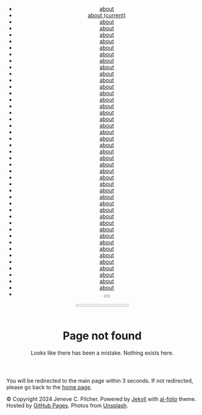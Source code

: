 <!doctype html> <html lang="en"> <head> <meta http-equiv="refresh" content="3; url=//"> <meta charset="utf-8"> <meta name="viewport" content="width=device-width, initial-scale=1, shrink-to-fit=no"> <meta http-equiv="X-UA-Compatible" content="IE=edge"> <title> Page not found | Jeneve C. Pilcher </title> <meta name="author" content="Jeneve C. Pilcher"> <meta name="description" content="Looks like there has been a mistake. Nothing exists here."> <meta name="keywords" content="jekyll, jekyll-theme, academic-website, portfolio-website"> <link rel="stylesheet" href="/assets/css/bootstrap.min.css?a4b3f509e79c54a512b890d73235ef04"> <link rel="stylesheet" href="https://cdn.jsdelivr.net/npm/mdbootstrap@4.20.0/css/mdb.min.css" integrity="sha256-jpjYvU3G3N6nrrBwXJoVEYI/0zw8htfFnhT9ljN3JJw=" crossorigin="anonymous"> <link defer rel="stylesheet" href="/assets/css/academicons.min.css?f0b7046b84e425c55f3463ac249818f5"> <link defer rel="stylesheet" type="text/css" href="https://fonts.googleapis.com/css?family=Roboto:300,400,500,700|Roboto+Slab:100,300,400,500,700|Material+Icons&display=swap"> <link defer rel="stylesheet" href="/assets/css/jekyll-pygments-themes-github.css?591dab5a4e56573bf4ef7fd332894c99" media="" id="highlight_theme_light"> <link rel="shortcut icon" href="data:image/svg+xml,<svg xmlns=%22http://www.w3.org/2000/svg%22 viewBox=%220 0 100 100%22><text y=%22.9em%22 font-size=%2290%22>⚛️</text></svg>" > <link rel="stylesheet" href="/assets/css/main.css?d41d8cd98f00b204e9800998ecf8427e"> <link rel="canonical" href="https://jcpilche.github.io/404.md"> <script src="/assets/js/theme.js?9a0c749ec5240d9cda97bc72359a72c0"></script> <link defer rel="stylesheet" href="/assets/css/jekyll-pygments-themes-native.css?5847e5ed4a4568527aa6cfab446049ca" media="none" id="highlight_theme_dark"> <script>initTheme();</script> </head> <body class="fixed-top-nav "> <header> <nav id="navbar" class="navbar navbar-light navbar-expand-sm fixed-top" role="navigation"> <div class="container"> <div class="collapse navbar-collapse text-right" id="navbarNav"> <ul class="navbar-nav ml-auto flex-nowrap"> <li class="nav-item "> <a class="nav-link" href="/">about </a> </li> <li class="nav-item active"> <a class="nav-link" href="/">about <span class="sr-only">(current)</span> </a> </li> <li class="nav-item "> <a class="nav-link" href="/">about </a> </li> <li class="nav-item "> <a class="nav-link" href="/">about </a> </li> <li class="nav-item "> <a class="nav-link" href="/">about </a> </li> <li class="nav-item "> <a class="nav-link" href="/">about </a> </li> <li class="nav-item "> <a class="nav-link" href="/">about </a> </li> <li class="nav-item "> <a class="nav-link" href="/">about </a> </li> <li class="nav-item "> <a class="nav-link" href="/">about </a> </li> <li class="nav-item "> <a class="nav-link" href="/">about </a> </li> <li class="nav-item "> <a class="nav-link" href="/">about </a> </li> <li class="nav-item "> <a class="nav-link" href="/">about </a> </li> <li class="nav-item "> <a class="nav-link" href="/">about </a> </li> <li class="nav-item "> <a class="nav-link" href="/">about </a> </li> <li class="nav-item "> <a class="nav-link" href="/">about </a> </li> <li class="nav-item "> <a class="nav-link" href="/">about </a> </li> <li class="nav-item "> <a class="nav-link" href="/">about </a> </li> <li class="nav-item "> <a class="nav-link" href="/">about </a> </li> <li class="nav-item "> <a class="nav-link" href="/">about </a> </li> <li class="nav-item "> <a class="nav-link" href="/">about </a> </li> <li class="nav-item "> <a class="nav-link" href="/">about </a> </li> <li class="nav-item "> <a class="nav-link" href="/">about </a> </li> <li class="nav-item "> <a class="nav-link" href="/">about </a> </li> <li class="nav-item "> <a class="nav-link" href="/">about </a> </li> <li class="nav-item "> <a class="nav-link" href="/">about </a> </li> <li class="nav-item "> <a class="nav-link" href="/">about </a> </li> <li class="nav-item "> <a class="nav-link" href="/">about </a> </li> <li class="nav-item "> <a class="nav-link" href="/">about </a> </li> <li class="nav-item "> <a class="nav-link" href="/">about </a> </li> <li class="nav-item "> <a class="nav-link" href="/">about </a> </li> <li class="nav-item "> <a class="nav-link" href="/">about </a> </li> <li class="nav-item "> <a class="nav-link" href="/">about </a> </li> <li class="nav-item "> <a class="nav-link" href="/">about </a> </li> <li class="nav-item "> <a class="nav-link" href="/">about </a> </li> <li class="nav-item "> <a class="nav-link" href="/">about </a> </li> <li class="nav-item "> <a class="nav-link" href="/">about </a> </li> <li class="nav-item "> <a class="nav-link" href="/">about </a> </li> <li class="nav-item "> <a class="nav-link" href="/">about </a> </li> <li class="nav-item "> <a class="nav-link" href="/">about </a> </li> <li class="nav-item "> <a class="nav-link" href="/">about </a> </li> <li class="nav-item "> <a class="nav-link" href="/">about </a> </li> <li class="nav-item "> <a class="nav-link" href="/">about </a> </li> <li class="nav-item "> <a class="nav-link" href="/">about </a> </li> <li class="nav-item "> <a class="nav-link" href="/">about </a> </li> <li class="toggle-container"> <button id="light-toggle" title="Change theme"> <i class="ti ti-sun-moon" id="light-toggle-system"></i> <i class="ti ti-moon-filled" id="light-toggle-dark"></i> <i class="ti ti-sun-filled" id="light-toggle-light"></i> </button> </li> </ul> </div> </div> </nav> <progress id="progress" value="0"> <div class="progress-container"> <span class="progress-bar"></span> </div> </progress> </header> <div class="container mt-5" role="main"> <div class="post"> <header class="post-header"> <h1 class="post-title">Page not found</h1> <p class="post-description">Looks like there has been a mistake. Nothing exists here.</p> </header> <article> <p>You will be redirected to the main page within 3 seconds. If not redirected, please go back to the <a href="https://jcpilche.github.io/">home page</a>.</p> </article> </div> </div> <footer class="fixed-bottom" role="contentinfo"> <div class="container mt-0"> &copy; Copyright 2024 Jeneve C. Pilcher. Powered by <a href="https://jekyllrb.com/" target="_blank">Jekyll</a> with <a href="https://github.com/alshedivat/al-folio">al-folio</a> theme. Hosted by <a href="https://pages.github.com/" target="_blank">GitHub Pages</a>. Photos from <a href="https://unsplash.com" target="_blank">Unsplash</a>. </div> </footer> <script src="https://cdn.jsdelivr.net/npm/jquery@3.6.0/dist/jquery.min.js" integrity="sha256-/xUj+3OJU5yExlq6GSYGSHk7tPXikynS7ogEvDej/m4=" crossorigin="anonymous"></script> <script src="/assets/js/bootstrap.bundle.min.js"></script> <script src="https://cdn.jsdelivr.net/npm/mdbootstrap@4.20.0/js/mdb.min.js" integrity="sha256-NdbiivsvWt7VYCt6hYNT3h/th9vSTL4EDWeGs5SN3DA=" crossorigin="anonymous"></script> <script defer src="https://cdn.jsdelivr.net/npm/masonry-layout@4.2.2/dist/masonry.pkgd.min.js" integrity="sha256-Nn1q/fx0H7SNLZMQ5Hw5JLaTRZp0yILA/FRexe19VdI=" crossorigin="anonymous"></script> <script defer src="https://cdn.jsdelivr.net/npm/imagesloaded@5.0.0/imagesloaded.pkgd.min.js" integrity="sha256-htrLFfZJ6v5udOG+3kNLINIKh2gvoKqwEhHYfTTMICc=" crossorigin="anonymous"></script> <script defer src="/assets/js/masonry.js" type="text/javascript"></script> <script defer src="https://cdn.jsdelivr.net/npm/medium-zoom@1.1.0/dist/medium-zoom.min.js" integrity="sha256-ZgMyDAIYDYGxbcpJcfUnYwNevG/xi9OHKaR/8GK+jWc=" crossorigin="anonymous"></script> <script defer src="/assets/js/zoom.js?85ddb88934d28b74e78031fd54cf8308"></script> <script src="/assets/js/no_defer.js?2781658a0a2b13ed609542042a859126"></script> <script defer src="/assets/js/common.js?b7816bd189846d29eded8745f9c4cf77"></script> <script defer src="/assets/js/copy_code.js?12775fdf7f95e901d7119054556e495f" type="text/javascript"></script> <script defer src="/assets/js/jupyter_new_tab.js?d9f17b6adc2311cbabd747f4538bb15f"></script> <script async src="https://d1bxh8uas1mnw7.cloudfront.net/assets/embed.js"></script> <script async src="https://badge.dimensions.ai/badge.js"></script> <script type="text/javascript">window.MathJax={tex:{tags:"ams"}};</script> <script defer type="text/javascript" id="MathJax-script" src="https://cdn.jsdelivr.net/npm/mathjax@3.2.0/es5/tex-mml-chtml.min.js" integrity="sha256-rjmgmaB99riUNcdlrDtcAiwtLIojSxNyUFdl+Qh+rB4=" crossorigin="anonymous"></script> <script defer src="https://cdnjs.cloudflare.com/polyfill/v3/polyfill.min.js?features=es6" crossorigin="anonymous"></script> <script type="text/javascript">function progressBarSetup(){"max"in document.createElement("progress")?(initializeProgressElement(),$(document).on("scroll",function(){progressBar.attr({value:getCurrentScrollPosition()})}),$(window).on("resize",initializeProgressElement)):(resizeProgressBar(),$(document).on("scroll",resizeProgressBar),$(window).on("resize",resizeProgressBar))}function getCurrentScrollPosition(){return $(window).scrollTop()}function initializeProgressElement(){let e=$("#navbar").outerHeight(!0);$("body").css({"padding-top":e}),$("progress-container").css({"padding-top":e}),progressBar.css({top:e}),progressBar.attr({max:getDistanceToScroll(),value:getCurrentScrollPosition()})}function getDistanceToScroll(){return $(document).height()-$(window).height()}function resizeProgressBar(){progressBar.css({width:getWidthPercentage()+"%"})}function getWidthPercentage(){return getCurrentScrollPosition()/getDistanceToScroll()*100}const progressBar=$("#progress");window.onload=function(){setTimeout(progressBarSetup,50)};</script> <script src="/assets/js/vanilla-back-to-top.min.js?f40d453793ff4f64e238e420181a1d17"></script> <script>addBackToTop();</script> <script type="module" src="/assets/js/search/ninja-keys.min.js?601a2d3465e2a52bec38b600518d5f70"></script> <ninja-keys hideBreadcrumbs noAutoLoadMdIcons placeholder="Type to start searching"></ninja-keys> <script>let theme=determineComputedTheme();const ninjaKeys=document.querySelector("ninja-keys");"dark"===theme?ninjaKeys.classList.add("dark"):ninjaKeys.classList.remove("dark");const openSearchModal=()=>{const e=document.querySelector(".navbar-collapse");e.classList.contains("show")&&e.classList.remove("show"),ninjaKeys.open()};</script> <script>const ninja=document.querySelector("ninja-keys");ninja.data=[{id:"nav-about",title:"about",section:"Navigation",handler:()=>{window.location.href="/"}},{id:"nav-resume",title:"resume",description:"",section:"Navigation",handler:()=>{window.location.href="/cv/"}},{id:"post-a-post-with-tabs",title:"a post with tabs",description:"this is what included tabs in a post could look like",section:"Posts",handler:()=>{window.location.href="/blog/2024/tabs/"}},{id:"post-a-post-with-typograms",title:"a post with typograms",description:"this is what included typograms code could look like",section:"Posts",handler:()=>{window.location.href="/blog/2024/typograms/"}},{id:"post-a-post-that-can-be-cited",title:"a post that can be cited",description:"this is what a post that can be cited looks like",section:"Posts",handler:()=>{window.location.href="/blog/2024/post-citation/"}},{id:"post-a-post-with-pseudo-code",title:"a post with pseudo code",description:"this is what included pseudo code could look like",section:"Posts",handler:()=>{window.location.href="/blog/2024/pseudocode/"}},{id:"post-a-post-with-code-diff",title:"a post with code diff",description:"this is how you can display code diffs",section:"Posts",handler:()=>{window.location.href="/blog/2024/code-diff/"}},{id:"post-a-post-with-advanced-image-components",title:"a post with advanced image components",description:"this is what advanced image components could look like",section:"Posts",handler:()=>{window.location.href="/blog/2024/advanced-images/"}},{id:"post-a-post-with-vega-lite",title:"a post with vega lite",description:"this is what included vega lite code could look like",section:"Posts",handler:()=>{window.location.href="/blog/2024/vega-lite/"}},{id:"post-a-post-with-geojson",title:"a post with geojson",description:"this is what included geojson code could look like",section:"Posts",handler:()=>{window.location.href="/blog/2024/geojson-map/"}},{id:"post-a-post-with-echarts",title:"a post with echarts",description:"this is what included echarts code could look like",section:"Posts",handler:()=>{window.location.href="/blog/2024/echarts/"}},{id:"post-a-post-with-chart-js",title:"a post with chart.js",description:"this is what included chart.js code could look like",section:"Posts",handler:()=>{window.location.href="/blog/2024/chartjs/"}},{id:"post-a-post-with-tikzjax",title:"a post with TikZJax",description:"this is what included TikZ code could look like",section:"Posts",handler:()=>{window.location.href="/blog/2023/tikzjax/"}},{id:"post-a-post-with-bibliography",title:"a post with bibliography",description:"an example of a blog post with bibliography",section:"Posts",handler:()=>{window.location.href="/blog/2023/post-bibliography/"}},{id:"post-a-post-with-jupyter-notebook",title:"a post with jupyter notebook",description:"an example of a blog post with jupyter notebook",section:"Posts",handler:()=>{window.location.href="/blog/2023/jupyter-notebook/"}},{id:"post-a-post-with-custom-blockquotes",title:"a post with custom blockquotes",description:"an example of a blog post with custom blockquotes",section:"Posts",handler:()=>{window.location.href="/blog/2023/custom-blockquotes/"}},{id:"post-a-post-with-table-of-contents-on-a-sidebar",title:"a post with table of contents on a sidebar",description:"an example of a blog post with table of contents on a sidebar",section:"Posts",handler:()=>{window.location.href="/blog/2023/sidebar-table-of-contents/"}},{id:"post-a-post-with-audios",title:"a post with audios",description:"this is what included audios could look like",section:"Posts",handler:()=>{window.location.href="/blog/2023/audios/"}},{id:"post-a-post-with-videos",title:"a post with videos",description:"this is what included videos could look like",section:"Posts",handler:()=>{window.location.href="/blog/2023/videos/"}},{id:"post-displaying-beautiful-tables-with-bootstrap-tables",title:"displaying beautiful tables with Bootstrap Tables",description:"an example of how to use Bootstrap Tables",section:"Posts",handler:()=>{window.location.href="/blog/2023/tables/"}},{id:"post-a-post-with-table-of-contents",title:"a post with table of contents",description:"an example of a blog post with table of contents",section:"Posts",handler:()=>{window.location.href="/blog/2023/table-of-contents/"}},{id:"post-a-post-with-giscus-comments",title:"a post with giscus comments",description:"an example of a blog post with giscus comments",section:"Posts",handler:()=>{window.location.href="/blog/2022/giscus-comments/"}},{id:"post-displaying-external-posts-on-your-al-folio-blog",title:"Displaying External Posts on Your al-folio Blog",description:"",section:"Posts",handler:()=>{window.location.href="/blog/2022/displaying-external-posts-on-your-al-folio-blog/"}},{id:"post-a-post-with-redirect",title:"a post with redirect",description:"you can also redirect to assets like pdf",section:"Posts",handler:()=>{window.location.href="/blog/2022/redirect/"}},{id:"post-a-post-with-diagrams",title:"a post with diagrams",description:"an example of a blog post with diagrams",section:"Posts",handler:()=>{window.location.href="/blog/2021/diagrams/"}},{id:"post-a-distill-style-blog-post",title:"a distill-style blog post",description:"an example of a distill-style blog post and main elements",section:"Posts",handler:()=>{window.location.href="/blog/2021/distill/"}},{id:"post-a-post-with-github-metadata",title:"a post with github metadata",description:"a quick run down on accessing github metadata.",section:"Posts",handler:()=>{window.location.href="/blog/2020/github-metadata/"}},{id:"post-a-post-with-twitter",title:"a post with twitter",description:"an example of a blog post with twitter",section:"Posts",handler:()=>{window.location.href="/blog/2020/twitter/"}},{id:"post-a-post-with-disqus-comments",title:"a post with disqus comments",description:"an example of a blog post with disqus comments",section:"Posts",handler:()=>{window.location.href="/blog/2015/disqus-comments/"}},{id:"post-a-post-with-math",title:"a post with math",description:"an example of a blog post with some math",section:"Posts",handler:()=>{window.location.href="/blog/2015/math/"}},{id:"post-a-post-with-code",title:"a post with code",description:"an example of a blog post with some code",section:"Posts",handler:()=>{window.location.href="/blog/2015/code/"}},{id:"post-a-post-with-images",title:"a post with images",description:"this is what included images could look like",section:"Posts",handler:()=>{window.location.href="/blog/2015/images/"}},{id:"post-a-post-with-formatting-and-links",title:"a post with formatting and links",description:"march &amp; april, looking forward to summer",section:"Posts",handler:()=>{window.location.href="/blog/2015/formatting-and-links/"}},{id:"news-finalized-my-undergraduate-thesis",title:"Finalized my undergraduate thesis",description:"",section:"News",handler:()=>{window.location.href="/news/announcement_2/"}},{id:"news-graduated-with-my-first-college-degree-a-bachelor-of-science-in-informatics",title:"Graduated with my first college degree, a Bachelor of Science in Informatics",description:"",section:"News"},{id:"news-began-my-first-research-assistant-position",title:"Began my first Research Assistant position!",description:"",section:"News"},{id:"posts-a-post-with-formatting-and-links",title:"a post with formatting and links",description:"march &amp; april, looking forward to summer",section:"Posts",handler:()=>{window.location.href="/blog/2015/formatting-and-links/"}},{id:"posts-a-post-with-images",title:"a post with images",description:"this is what included images could look like",section:"Posts",handler:()=>{window.location.href="/blog/2015/images/"}},{id:"posts-a-post-with-code",title:"a post with code",description:"an example of a blog post with some code",section:"Posts",handler:()=>{window.location.href="/blog/2015/code/"}},{id:"posts-a-post-with-math",title:"a post with math",description:"an example of a blog post with some math",section:"Posts",handler:()=>{window.location.href="/blog/2015/math/"}},{id:"posts-a-post-with-disqus-comments",title:"a post with disqus comments",description:"an example of a blog post with disqus comments",section:"Posts",handler:()=>{window.location.href="/blog/2015/disqus-comments/"}},{id:"posts-a-post-with-twitter",title:"a post with twitter",description:"an example of a blog post with twitter",section:"Posts",handler:()=>{window.location.href="/blog/2020/twitter/"}},{id:"posts-a-post-with-github-metadata",title:"a post with github metadata",description:"a quick run down on accessing github metadata.",section:"Posts",handler:()=>{window.location.href="/blog/2020/github-metadata/"}},{id:"posts-a-distill-style-blog-post",title:"a distill-style blog post",description:"an example of a distill-style blog post and main elements",section:"Posts",handler:()=>{window.location.href="/blog/2021/distill/"}},{id:"posts-a-post-with-diagrams",title:"a post with diagrams",description:"an example of a blog post with diagrams",section:"Posts",handler:()=>{window.location.href="/blog/2021/diagrams/"}},{id:"posts-a-post-with-redirect",title:"a post with redirect",description:"you can also redirect to assets like pdf",section:"Posts",handler:()=>{window.location.href="/blog/2022/redirect/"}},{id:"posts-a-post-with-giscus-comments",title:"a post with giscus comments",description:"an example of a blog post with giscus comments",section:"Posts",handler:()=>{window.location.href="/blog/2022/giscus-comments/"}},{id:"posts-a-post-with-table-of-contents",title:"a post with table of contents",description:"an example of a blog post with table of contents",section:"Posts",handler:()=>{window.location.href="/blog/2023/table-of-contents/"}},{id:"posts-displaying-beautiful-tables-with-bootstrap-tables",title:"displaying beautiful tables with Bootstrap Tables",description:"an example of how to use Bootstrap Tables",section:"Posts",handler:()=>{window.location.href="/blog/2023/tables/"}},{id:"posts-a-post-with-videos",title:"a post with videos",description:"this is what included videos could look like",section:"Posts",handler:()=>{window.location.href="/blog/2023/videos/"}},{id:"posts-a-post-with-audios",title:"a post with audios",description:"this is what included audios could look like",section:"Posts",handler:()=>{window.location.href="/blog/2023/audios/"}},{id:"posts-a-post-with-table-of-contents-on-a-sidebar",title:"a post with table of contents on a sidebar",description:"an example of a blog post with table of contents on a sidebar",section:"Posts",handler:()=>{window.location.href="/blog/2023/sidebar-table-of-contents/"}},{id:"posts-a-post-with-custom-blockquotes",title:"a post with custom blockquotes",description:"an example of a blog post with custom blockquotes",section:"Posts",handler:()=>{window.location.href="/blog/2023/custom-blockquotes/"}},{id:"posts-a-post-with-jupyter-notebook",title:"a post with jupyter notebook",description:"an example of a blog post with jupyter notebook",section:"Posts",handler:()=>{window.location.href="/blog/2023/jupyter-notebook/"}},{id:"posts-a-post-with-bibliography",title:"a post with bibliography",description:"an example of a blog post with bibliography",section:"Posts",handler:()=>{window.location.href="/blog/2023/post-bibliography/"}},{id:"posts-a-post-with-tikzjax",title:"a post with TikZJax",description:"this is what included TikZ code could look like",section:"Posts",handler:()=>{window.location.href="/blog/2023/tikzjax/"}},{id:"posts-a-post-with-chart-js",title:"a post with chart.js",description:"this is what included chart.js code could look like",section:"Posts",handler:()=>{window.location.href="/blog/2024/chartjs/"}},{id:"posts-a-post-with-echarts",title:"a post with echarts",description:"this is what included echarts code could look like",section:"Posts",handler:()=>{window.location.href="/blog/2024/echarts/"}},{id:"posts-a-post-with-geojson",title:"a post with geojson",description:"this is what included geojson code could look like",section:"Posts",handler:()=>{window.location.href="/blog/2024/geojson-map/"}},{id:"posts-a-post-with-vega-lite",title:"a post with vega lite",description:"this is what included vega lite code could look like",section:"Posts",handler:()=>{window.location.href="/blog/2024/vega-lite/"}},{id:"posts-a-post-with-advanced-image-components",title:"a post with advanced image components",description:"this is what advanced image components could look like",section:"Posts",handler:()=>{window.location.href="/blog/2024/advanced-images/"}},{id:"posts-a-post-with-code-diff",title:"a post with code diff",description:"this is how you can display code diffs",section:"Posts",handler:()=>{window.location.href="/blog/2024/code-diff/"}},{id:"posts-a-post-with-pseudo-code",title:"a post with pseudo code",description:"this is what included pseudo code could look like",section:"Posts",handler:()=>{window.location.href="/blog/2024/pseudocode/"}},{id:"posts-a-post-that-can-be-cited",title:"a post that can be cited",description:"this is what a post that can be cited looks like",section:"Posts",handler:()=>{window.location.href="/blog/2024/post-citation/"}},{id:"posts-a-post-with-typograms",title:"a post with typograms",description:"this is what included typograms code could look like",section:"Posts",handler:()=>{window.location.href="/blog/2024/typograms/"}},{id:"posts-a-post-with-tabs",title:"a post with tabs",description:"this is what included tabs in a post could look like",section:"Posts",handler:()=>{window.location.href="/blog/2024/tabs/"}},{id:"posts-displaying-external-posts-on-your-al-folio-blog",title:"Displaying External Posts on Your al-folio Blog",description:"",section:"Posts",handler:()=>{window.location.href="/blog/2022/displaying-external-posts-on-your-al-folio-blog/"}},{id:"projects-project-1",title:"project 1",description:"with background image",section:"Projects",handler:()=>{window.location.href="/projects/1_project/"}},{id:"projects-project-2",title:"project 2",description:"a project with a background image and giscus comments",section:"Projects",handler:()=>{window.location.href="/projects/2_project/"}},{id:"projects-project-3-with-very-long-name",title:"project 3 with very long name",description:"a project that redirects to another website",section:"Projects",handler:()=>{window.location.href="/projects/3_project/"}},{id:"projects-project-4",title:"project 4",description:"another without an image",section:"Projects",handler:()=>{window.location.href="/projects/4_project/"}},{id:"projects-project-5",title:"project 5",description:"a project with a background image",section:"Projects",handler:()=>{window.location.href="/projects/5_project/"}},{id:"projects-project-6",title:"project 6",description:"a project with no image",section:"Projects",handler:()=>{window.location.href="/projects/6_project/"}},{id:"socials-email",title:"Send email",section:"Socials",handler:()=>{window.open("mailto:%6A%63%70%69%6C%63%68%65@%69%75.%65%64%75","_blank")}},{id:"socials-google-scholar",title:"Google Scholar",section:"Socials",handler:()=>{window.open("https://scholar.google.com/citations?user=qc6CJjYAAAAJ","_blank")}},{id:"socials-rss",title:"RSS Feed",section:"Socials",handler:()=>{window.open("//feed.xml","_blank")}},{id:"light-theme",title:"Change theme to light",description:"Change the theme of the site to Light",section:"Theme",handler:()=>{setThemeSetting("light")}},{id:"dark-theme",title:"Change theme to dark",description:"Change the theme of the site to Dark",section:"Theme",handler:()=>{setThemeSetting("dark")}},{id:"system-theme",title:"Use system default theme",description:"Change the theme of the site to System Default",section:"Theme",handler:()=>{setThemeSetting("system")}}];</script> </body> </html>